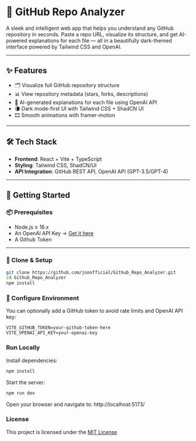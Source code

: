 # 🚀 GitHub Repo Analyzer

A sleek and intelligent web app that helps you understand any GitHub repository in seconds. Paste a repo URL, visualize its structure, and get AI-powered explanations for each file — all in a beautifully dark-themed interface powered by Tailwind CSS and OpenAI.

---

## ✨ Features

- 🗂️ Visualize full GitHub repository structure
- 📊 View repository metadata (stars, forks, descriptions)
- 🤖 AI-generated explanations for each file using OpenAI API
- 🌘 Dark mode-first UI with Tailwind CSS + ShadCN UI
- 🎞️ Smooth animations with framer-motion

---

## 🛠️ Tech Stack

- **Frontend**: React + Vite + TypeScript  
- **Styling**: Tailwind CSS, ShadCN/UI  
- **API Integration**: GitHub REST API, OpenAI API (GPT-3.5/GPT-4)

---

## 🚀 Getting Started

### 📦 Prerequisites

- Node.js ≥ 16.x  
- An OpenAI API Key → [Get it here](https://platform.openai.com/account/api-keys)
- A Github Token
---

### 📁 Clone & Setup

```bash
git clone https://github.com/jonofficial/Github_Repo_Analyzer.git
cd Github_Repo_Analyzer
npm install
```

### 🔐 Configure Environment

You can optionally add a GitHub token to avoid rate limits and OpenAI API key:

```env
VITE_GITHUB_TOKEN=your-github-token-here
VITE_OPENAI_API_KEY=your-openai-key
```
### Run Locally

Install dependencies: 

```bash
npm install
```

Start the server:

```bash
npm run dev
```

Open your browser and navigate to: http://localhost:5173/

### License

This project is licensed under the [MIT License](LICENSE)
